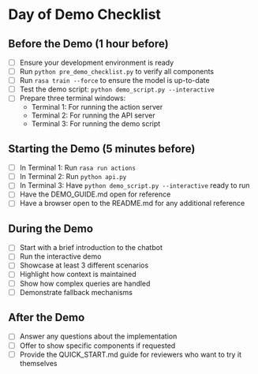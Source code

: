 # Day of Demo Checklist

## Before the Demo (1 hour before)

- [ ] Ensure your development environment is ready
- [ ] Run `python pre_demo_checklist.py` to verify all components
- [ ] Run `rasa train --force` to ensure the model is up-to-date
- [ ] Test the demo script: `python demo_script.py --interactive`
- [ ] Prepare three terminal windows:
  - Terminal 1: For running the action server
  - Terminal 2: For running the API server
  - Terminal 3: For running the demo script

## Starting the Demo (5 minutes before)

- [ ] In Terminal 1: Run `rasa run actions`
- [ ] In Terminal 2: Run `python api.py`
- [ ] In Terminal 3: Have `python demo_script.py --interactive` ready to run
- [ ] Have the DEMO_GUIDE.md open for reference
- [ ] Have a browser open to the README.md for any additional reference

## During the Demo

- [ ] Start with a brief introduction to the chatbot
- [ ] Run the interactive demo
- [ ] Showcase at least 3 different scenarios
- [ ] Highlight how context is maintained
- [ ] Show how complex queries are handled
- [ ] Demonstrate fallback mechanisms

## After the Demo

- [ ] Answer any questions about the implementation
- [ ] Offer to show specific components if requested
- [ ] Provide the QUICK_START.md guide for reviewers who want to try it themselves 